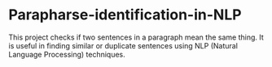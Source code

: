 # Parapharse-identification-in-NLP

This project checks if two sentences in a paragraph mean the same thing. It is useful in finding similar or duplicate sentences using NLP (Natural Language Processing) techniques.
